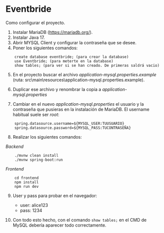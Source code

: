 # Eventbride

Como configurar el proyecto.

1. Instalar MariaDB (https://mariadb.org/).
2. Instalar Java 17.
3. Abrir MYSQL Client y configurar la contraseña que se desee.
4. Poner los siguientes comandos:
```
    create database eventbride; (para crear la database)
    use Eventbride; (para meterte en la database)
    show tables; (para ver si se han creado. De primeras saldrá vacio)
```

5. En el proyecto buscar el archivo *application-mysql.properties.example* (ruta: src\main\resources\application-mysql.properties.example).

6. Duplicar ese archivo y renombrar la copia a *application-mysql.properties*

7. Cambiar en el nuevo *application-mysql.properties* el usuario y la contraseña que pusieras en la instalación de MariaDB. El username habitual suele ser *root*:
```
    spring.datasource.username=${MYSQL_USER:TUUSUARIO}
    spring.datasource.password=${MYSQL_PASS:TUCONTRASEÑA}
```


8. Realizar los siguientes comandos:

*Backend*
```
    ./mvnw clean install
    ./mvnw spring-boot:run
```
*Frontend*
```
    cd frontend
    npm install
    npm run dev
```
9. User y pass para probar en el navegador:
    - user: alice123
    - pass: 1234

10. Con todo esto hecho, con el comando ```show tables;``` en el CMD de MySQL debería aparecer todo correctamente.
